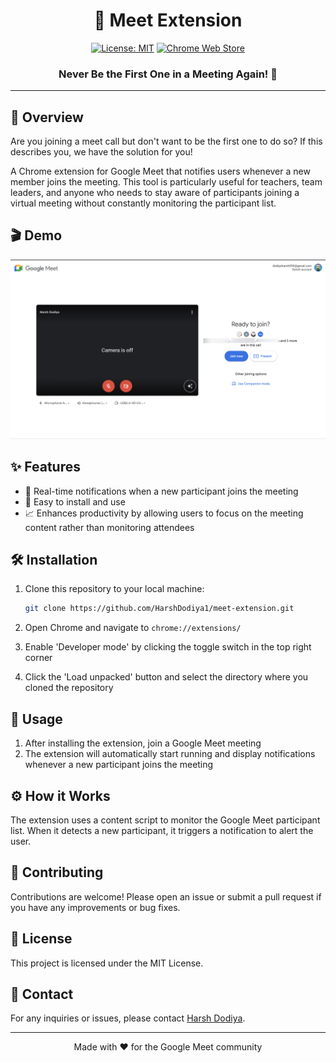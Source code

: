 <div align="center">

# 🎥 Meet Extension

[![License: MIT](https://img.shields.io/badge/License-MIT-yellow.svg)](https://opensource.org/licenses/MIT)
[![Chrome Web Store](https://img.shields.io/badge/Chrome-Extension-blue.svg)](https://chrome.google.com/webstore)

### Never Be the First One in a Meeting Again! 🚀

</div>

---

## 🎯 Overview

Are you joining a meet call but don't want to be the first one to do so? If this describes you, we have the solution for you!

A Chrome extension for Google Meet that notifies users whenever a new member joins the meeting. This tool is particularly useful for teachers, team leaders, and anyone who needs to stay aware of participants joining a virtual meeting without constantly monitoring the participant list.

## 🎬 Demo

<div align="center">

![Example](https://github.com/HarshDodiya1/meet-extension/blob/main/Meet%20joinees.png)

</div>

## ✨ Features

- 🔔 Real-time notifications when a new participant joins the meeting
- 🚀 Easy to install and use
- 📈 Enhances productivity by allowing users to focus on the meeting content rather than monitoring attendees

## 🛠️ Installation

1. Clone this repository to your local machine:
   ```bash
   git clone https://github.com/HarshDodiya1/meet-extension.git
   ```

2. Open Chrome and navigate to `chrome://extensions/`

3. Enable 'Developer mode' by clicking the toggle switch in the top right corner

4. Click the 'Load unpacked' button and select the directory where you cloned the repository

## 📝 Usage

1. After installing the extension, join a Google Meet meeting
2. The extension will automatically start running and display notifications whenever a new participant joins the meeting

## ⚙️ How it Works

The extension uses a content script to monitor the Google Meet participant list. When it detects a new participant, it triggers a notification to alert the user.

## 🤝 Contributing

Contributions are welcome! Please open an issue or submit a pull request if you have any improvements or bug fixes.

## 📜 License

This project is licensed under the MIT License.

## 📧 Contact

For any inquiries or issues, please contact [Harsh Dodiya](https://github.com/HarshDodiya1).

---

<div align="center">

Made with ❤️ for the Google Meet community

</div>
